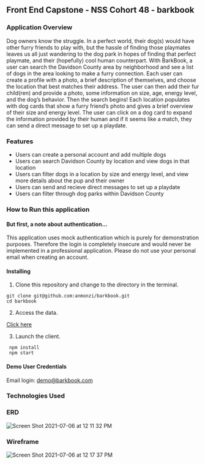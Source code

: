 ## Front End Capstone - NSS Cohort 48 - barkbook

### Application Overview

Dog owners know the struggle. In a perfect world, their dog(s) would have other furry friends to play with, but the hassle of finding those playmates leaves us all just wandering to the dog park in hopes of finding that perfect playmate, and their (hopefully) cool human counterpart. With BarkBook, a user can search the Davidson County area by neighborhood and see a list of dogs in the area looking to make a furry connection. 
Each user can create a profile with a photo, a brief description of themselves, and choose the location that best matches their address. The user can then add their fur child(ren) and provide a photo, some information on size, age, energy level, and the dog’s behavior. Then the search begins!
Each location populates with dog cards that show a furry friend’s photo and gives a brief overview of their size and energy level. The user can click on a dog card to expand the information provided by their human and if it seems like a match, they can send a direct message to set up a playdate.

### Features
* Users can create a personal account and add multiple dogs
* Users can search Davidson County by location and view dogs in that location
* Users can filter dogs in a location by size and energy level, and view more details about the pup and their owner
* Users can send and recieve direct messages to set up a playdate
* Users can filter through dog parks within Davidson County

### How to Run this application
 
#### But first, a note about authentication...
This application uses mock authentication which is purely for demonstration purposes. Therefore the login is completely insecure and would never be implemented in a professional application. Please do not use your personal email when creating an account.

#### Installing
1. Clone this repository and change to the directory in the terminal.
```
git clone git@github.com:anmonzi/barkbook.git
cd barkbook
```
2. Access the data.

 [Click here](https://github.com/anmonzi/barkbook-api)


3. Launch the client.
```
 npm install
 npm start
```

#### Demo User Credentials
Email login: demo@barkbook.com


### Technologies Used


### ERD
![Screen Shot 2021-07-06 at 12 11 32 PM](https://user-images.githubusercontent.com/41700717/124633677-84681e80-de53-11eb-9788-00e9fe1720da.png)


### Wireframe
![Screen Shot 2021-07-06 at 12 17 37 PM](https://user-images.githubusercontent.com/41700717/124634348-40294e00-de54-11eb-9a59-0416b648d196.png)
